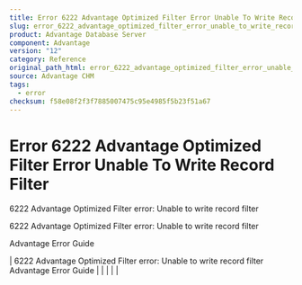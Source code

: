 ```yaml
---
title: Error 6222 Advantage Optimized Filter Error Unable To Write Record Filter
slug: error_6222_advantage_optimized_filter_error_unable_to_write_record_filter
product: Advantage Database Server
component: Advantage
version: "12"
category: Reference
original_path_html: error_6222_advantage_optimized_filter_error_unable_to_write_record_filter.htm
source: Advantage CHM
tags:
  - error
checksum: f58e08f2f3f7885007475c95e4985f5b23f51a67
---
```


# Error 6222 Advantage Optimized Filter Error Unable To Write Record Filter

6222 Advantage Optimized Filter error: Unable to write record filter

6222 Advantage Optimized Filter error: Unable to write record filter

Advantage Error Guide

| 6222 Advantage Optimized Filter error: Unable to write record filter  Advantage Error Guide |  |  |  |  |
